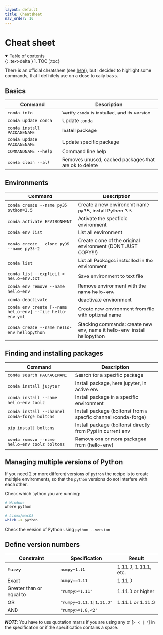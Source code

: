 ```yaml
---
layout: default
title: Cheatsheet
nav_order: 10
---
```


# Cheat sheet

<details open markdown="block">
  <summary>
    Table of contents
  </summary>
  {: .text-delta }
1. TOC
{:toc}
</details>


There is an official cheatsheet (see
[here](https://docs.conda.io/projects/conda/en/4.6.0/_downloads/52a95608c49671267e40c689e0bc00ca/conda-cheatsheet.pdf)),
but I decided to highlight some commands, that I definitely use on a close to 
daily basis.

## Basics

| Command                     | Description                                           |
| --------------------------- | ----------------------------------------------------- |
| `conda info`                | Verify `conda` is installed, and its version          |
| `conda update conda`        | Update `conda`                                        |
| `conda install PACKAGENAME` | Install package                                       |
| `conda update PACKAGENAME`  | Update specific package                               |
| `COMMANDNAME --help`        | Command line help                                     |
| `conda clean --all`         | Removes unused, cached packages that are ok to delete |


## Environments

| Command                                                    | Description                                                               |
| ---------------------------------------------------------- | ------------------------------------------------------------------------- |
| `conda create --name py35 python=3.5`                      | Create a new environemt name py35, install Python 3.5                     |
| `conda activate ENVIRONMENT`                               | Activate the specficic environment                                        |
| `conda env list`                                           | List all environment                                                      |
| `conda create --clone py35 --name py35-2`                  | Create clone of the original environment (DONT JUST COPY!!!)              |
| `conda list`                                               | List all Packages instsalled in the environment                           |
| `conda list --explicit > hello-env.txt`                    | Save environment to text file                                             |
| `conda env remove --name hello-env`                        | Remove environment with the name hello-env                                |
| `conda deactivate`                                         | deactivate environment                                                    |
| `conda env create [--name hello-env] --file hello-env.yml` | Create new environment from file with optional name                       |
| `conda create --name hello-env hellopython`                | Stacking commands: create new env, name it hello-env, install hellopython |


## Finding and installing packages

| Command                                       | Description                                                    |
| --------------------------------------------- | -------------------------------------------------------------- |
| `conda search PACKAGENAME`                    | Search for a specific package                                  |
| `conda install jupyter`                       | Install package, here jupyter, in active env                   |
| `conda install --name hello-env toolz`        | Install package in a specific environment                      |
| `conda install --channel conda-forge boltons` | Install package (boltons) from a specfic channel (conda-forge) |
| `pip install boltons`                         | Install package (boltons) directly from Pypi in current env    |
| `conda remove --name hello-env toolz boltons` | Remove one or more packages from (hello-env)                   |

## Managing multiple versions of Python

If you need 2 or more different versions of `python` the recipe is to create
multiple environments, so that the `python` versions do not interfere with each
other.

Check which python you are running:
```bash
# Windows
where python

# Linux/macOS
which -a python
```

Check the version of Python using `python --version`


## Define version numbers

| Constraint               | Specification          | Result               |
| ------------------------ | ---------------------- | -------------------- |
| Fuzzy                    | `numpy=1.11`           | 1.11.0, 1.11.1, etc. |
| Exact                    | `numpy==1.11`          | 1.11.0               |
| Greater than or equal to | `"numpy>=1.11"`          | 1.11.0 or higher     |
| OR                       | `"numpy=1.11.1\|1.11.3"` | 1.11.1 or 1.11.3     |
| AND                      | `"numpy>=1.8,<2"`        |                      |

***NOTE***: You have to use quotation marks if you are using any of [`> < | *`]
in the specification or if the specification contains a space.